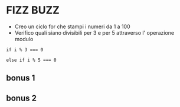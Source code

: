 # FIZZ BUZZ

 <!-- Scrivi un programma che stampi in console i numeri da 1 a 100, ma che per i multipli di 3 stampi “Fizz” al posto del numero e per i multipli di 5 stampi “Buzz”. Per i numeri che sono sia multipli di 3 che di 5 stampi “FizzBuzz”. -->

- Creo un ciclo for che stampi i numeri da 1 a 100
- Verifico quali siano divisibili per 3 e per 5 attraverso l' operazione modulo 

~~~
if i % 3 === 0

else if i % 5 === 0

~~~
## bonus 1




## bonus 2